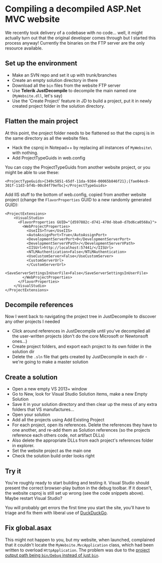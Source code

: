 # Compiling a decompiled ASP.Net MVC website

We recently took delivery of a codebase with no code... well, it might actually turn out that the original developer comes through but I started this process anyway! Currently the binaries on the FTP server are the only resource available.

## Set up the environment

 * Make an SVN repo and set it up with trunk/branches
 * Create an empty solution directory in there
 * Download all the `bin` files from the website FTP server
 * Use **Telerik JustDecompile** to decompile the main named one (`MyWebsite.dll`, let's say)
 * Use the 'Create Project' feature in JD to build a project, put it in newly created project folder in the solution directory.
 
## Flatten the main project

At this point, the project folder needs to be flattened so that the csproj is in the same directory as all the website files. 

 * Hack the csproj in Notepad++ by replacing all instances of `MyWebsite\` with nothing.
 * Add ProjectTypeGuids in web.config

You can copy the ProjectTypeGuids from another website project, or you might be able to use these:

	<ProjectTypeGuids>{349c5851-65df-11da-9384-00065b846f21};{fae04ec0-301f-11d3-bf4b-00c04f79efbc}</ProjectTypeGuids>
	
Add IIS stuff to the bottom of web.config, copied from another website project (change the `FlavorProperties` GUID to a new randomly generated GUID):

	<ProjectExtensions>
		<VisualStudio>
		  <FlavorProperties GUID="{d597882c-d741-470d-bba0-d7bd6ca0568a}">
			<WebProjectProperties>
			  <UseIIS>True</UseIIS>
			  <AutoAssignPort>True</AutoAssignPort>
			  <DevelopmentServerPort>0</DevelopmentServerPort>
			  <DevelopmentServerVPath>/</DevelopmentServerVPath>
			  <IISUrl>http://localhost:57441/</IISUrl>
			  <NTLMAuthentication>False</NTLMAuthentication>
			  <UseCustomServer>False</UseCustomServer>
			  <CustomServerUrl>
			  </CustomServerUrl>
			  <SaveServerSettingsInUserFile>False</SaveServerSettingsInUserFile>
			</WebProjectProperties>
		  </FlavorProperties>
		</VisualStudio>
	</ProjectExtensions>

## Decompile references

Now I went back to navigating the project tree in JustDecompile to discover any other projects I needed

 * Click around references in JustDecompile until you've decompiled all the user-written projects (don't do the core Microsoft or Newtonsoft ones...)
 * Create project folders, and export each project to its own folder in the solution dir
 * Delete the `.sln` file that gets created by JustDecompile in each dir - we're going to make a master solution
 
## Create a solution

 * Open a new empty VS 2013+ window
 * Go to New, look for Visual Studio Solution items, make a new Empty Solution
 * Save it in your solution directory and then clear up the mess of any extra folders that VS manufactures...
 * Open your solution
 * Add all the projects using Add Existing Project
 * For each project, open its references. Delete the references they have to one another, and re-add them as Solution references (so the projects reference each others code, not artifact DLLs)
 * Also delete the appropriate DLLs from each project's references folder in explorer.
 * Set the website project as the main one
 * Check the solution build order looks right
 
## Try it

You're roughly ready to start building and testing it. Visual Studio should present the correct browser-play button in the debug toolbar. If it doesn't, the website csproj is still set up wrong (see the code snippets above). Maybe restart Visual Studio?

You will probably get errors the first time you start the site, you'll have to triage and fix them with liberal use of [DuckDuckGo][ddg].

## Fix global.asax

This might not happen to you, but my website, when launched, complained that it couldn't locate the `MyWebsite.MvcApplication` class, which had been written to overload `HttpApplication`. The problem was due to the [project output path being `bin/Debug` instead of just `bin`][1].

[1]: http://stackoverflow.com/a/15415141
[ddg]: https://duckduckgo.com